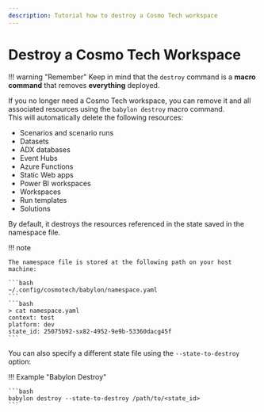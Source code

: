 ```yaml
---
description: Tutorial how to destroy a Cosmo Tech workspace
---
```


# Destroy a Cosmo Tech Workspace

!!! warning "Remember"
    Keep in mind that the `destroy` command is a **macro command** that removes **everything** deployed.

If you no longer need a Cosmo Tech workspace, you can remove it and all associated resources using the `babylon destroy` macro command.  
This will automatically delete the following resources:

- Scenarios and scenario runs
- Datasets
- ADX databases
- Event Hubs
- Azure Functions
- Static Web apps
- Power BI workspaces
- Workspaces
- Run templates
- Solutions

By default, it destroys the resources referenced in the state saved in the namespace file.  

!!! note 
   
    The namespace file is stored at the following path on your host machine:

    ```bash
    ~/.config/cosmotech/babylon/namespace.yaml
    ```
    ```bash
    > cat namespace.yaml          
    context: test
    platform: dev
    state_id: 25075b92-sx82-4952-9e9b-53360dacg45f
    ```

You can also specify a different state file using the `--state-to-destroy` option:

!!! Example "Babylon Destroy"

    ```bash
    babylon destroy --state-to-destroy /path/to/<state_id>
    ```